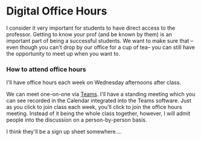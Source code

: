 # Digital Office Hours

I consider it very important for students to have direct access to the professor. Getting to know your prof \(and be known by them\) is an important part of being a successful students. We want to make sure that –even though you can't drop by our office for a cup of tea– you can still have the opportunity to meet up when you want to. 

### How to attend office hours

I'll have office hours each week on Wednesday afternoons after class. 

We can meet one-on-one via [Teams](../../digital-tools/teams/). I'll have a standing meeting which you can see recorded in the Calendar integrated into the Teams software. Just as you click to join class each week, you'll click to join the office hours meeting. Instead of it being the whole class together, however, I will admit people into the discussion on a person-by-person basis. 

I think they'll be a sign up sheet somewhere....

